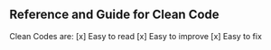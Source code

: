 ## Reference and Guide for Clean Code

Clean Codes are:
[x] Easy to read
[x] Easy to improve
[x] Easy to fix
